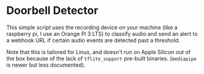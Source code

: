 # Doorbell Detector

This simple script uses the recording device on your machine (like a raspberry pi, I use an Orange Pi 3 LTS) to classify audio and send an alert to a webhook URL if certain audio events are detected past a threshold.

Note that this is tailored for Linux, and doesn't run on Apple Silicon out of the box because of the lack of `tflite_support` pre-built binaries. (`mediapipe` is newer but less documented).
